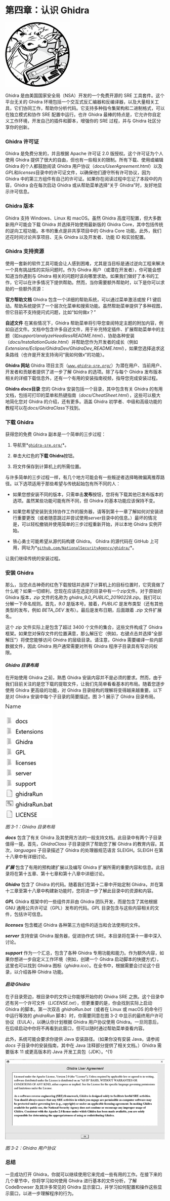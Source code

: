 # 第四章：**认识 Ghidra**

![Image](img/com.jpg)

Ghidra 是由美国国家安全局（NSA）开发的一个免费开源的 SRE 工具套件。这个平台无关的 Ghidra 环境包括一个交互式反汇编器和反编译器，以及大量相关工具，它们协同工作，帮助你分析代码。它支持多种指令集架构和二进制格式，可以在独立模式和协作 SRE 配置中运行。也许 Ghidra 最棒的特点是，它允许你自定义工作环境，开发自己的插件和脚本，增强你的 SRE 过程，并与 Ghidra 社区分享你的创新。

### Ghidra 许可证

Ghidra 是免费分发的，并且根据 Apache 许可证 2.0 版授权。这个许可证为个人使用 Ghidra 提供了很大的自由，但也有一些相关的限制。所有下载、使用或编辑 Ghidra 的个人都鼓励阅读 Ghidra 用户协议（*docs/UserAgreement.html*）以及*GPL*和*licenses*目录中的许可证文件，以确保他们遵守所有许可协议，因为 Ghidra 中的第三方组件有自己的许可证。如果你在阅读过程中忘记了本段中的内容，Ghidra 会在每次启动 Ghidra 或从帮助菜单选择“关于 Ghidra”时，友好地显示许可信息。

### Ghidra 版本

Ghidra 支持 Windows、Linux 和 macOS。虽然 Ghidra 高度可配置，但大多数新用户可能会下载 Ghidra 并选择开始使用最新版的 Ghidra Core，其中包括传统的逆向工程功能。本书的重点是非共享项目中的 Ghidra Core 功能。此外，我们还花时间讨论共享项目、无头 Ghidra 以及开发者、功能 ID 和实验配置。

### Ghidra 支持资源

使用一套新的软件工具可能会让人感到困难，尤其是当目标是通过逆向工程来解决一个具有挑战性的实际问题时。作为 Ghidra 用户（或潜在开发者），你可能会想知道当你遇到与 Ghidra 相关的问题时该向哪里求助。如果我们做好了本书的工作，它可以在许多情况下提供帮助。然而，当你需要额外帮助时，以下是你可以求助的一些额外资源：

**官方帮助文档** Ghidra 包含一个详细的帮助系统，可以通过菜单激活或按 F1 键启动。帮助系统提供了一个层次化菜单和搜索功能。虽然帮助菜单提供了多种视图，但它目前不支持提问式问题，比如“如何做*x*？”

**自述文件** 在某些情况下，Ghidra 帮助菜单将引导您查阅特定主题的附加内容，例如自述文件。文档中包含许多自述文件，用于补充特定插件、扩展帮助菜单中的主题（如*support/analyzeHeadlessREADME.html*）、协助各种安装（*docs/InstallationGuide.html*）并帮助您作为开发者的成长（例如*Extensions/Eclipse/GhidraDev/GhidraDev_README.html*），如果您选择追求这条路线（也许是开发支持询问“我如何做*x*”的功能）。

**Ghidra 网站** Ghidra 项目主页（*[`www.ghidra-sre.org/`](https://www.ghidra-sre.org/)*）为潜在用户、当前用户、开发者和贡献者提供了进一步了解 Ghidra 的选项。除了与每个 Ghidra 发布版本相关的详细下载信息外，还有一个有用的安装指南视频，指导您完成安装过程。

**Ghidra *docs*目录** 您的 Ghidra 安装包括一个目录，其中包含有关 Ghidra 的有用文档，包括可打印的菜单和热键指南（*docs/CheatSheet.html*），这些可以极大地简化您对 Ghidra 的介绍，还有更多。涵盖 Ghidra 初学者、中级和高级功能的教程可以在*docs/GhidraClass*下找到。

### 下载 Ghidra

获得您的免费 Ghidra 副本是一个简单的三步过程：

1.  导航至*[`ghidra-sre.org/`](https://ghidra-sre.org/)*。

1.  单击大红色的**下载 Ghidra**按钮。

1.  将文件保存到计算机上的所需位置。

与许多简单的三步过程一样，有几个地方可能会有一些叛逆者选择略微偏离推荐路径。以下选项适用于那些希望与传统起始包有所不同的人：

+   如果您想安装不同的版本，只需单击**发布**按钮，您将有下载其他已发布版本的选项。虽然某些功能可能有所不同，但 Ghidra 的基本功能应该保持不变。

+   如果您希望安装到支持协作工作的服务器，请等到第十一章了解如何对安装进行重要更改（或者随意跳过并尝试使用*server*目录中的信息。）最坏的情况是，可以轻松撤销并使用简单的三步过程重新开始，并以本地 Ghidra 实例开始。

+   铁心勇士可能希望从源代码构建 Ghidra。 Ghidra 的源代码在 GitHub 上可用，网址为*[`github.com/NationalSecurityAgency/ghidra/`](https://github.com/NationalSecurityAgency/ghidra/)*。

让我们继续传统的安装过程。

### 安装 Ghidra

那么，当您点击神奇的红色下载按钮并选择了计算机上的目标位置时，它究竟做了什么呢？如果一切顺利，您现在应该在选定的目录中有一个*zip*文件。对于原始的 Ghidra 版本，*zip* 文件的名称为 *ghidra_9.0_PUBLIC_20190228.zip*。我们可以分解一下命名规则。首先，*9.0* 是版本号。接着，*PUBLIC* 是发布类型（还有其他类型的发布，例如 *BETA_DEV* 发布）。最后是发布日期，后面跟着 *.zip* 文件扩展名。

这个 *zip* 文件实际上是包含了超过 3400 个文件的集合，这些文件构成了 Ghidra 框架。如果您对保存文件的位置满意，那么解压它（例如，右键点击并选择“全部解压”）将使您能够访问 Ghidra 的层级目录。请注意，Ghidra 需要编译一些内部数据文件，因此 Ghidra 用户通常需要对所有 Ghidra 程序子目录具有写访问权限。

#### *Ghidra 目录布局*

在开始使用 Ghidra 之前，熟悉 Ghidra 安装内容并不是必须的要求。然而，由于我们目前关注的是您下载的提取文件，让我们先简单看看基本的布局。随着您逐步使用 Ghidra 更高级的功能，对 Ghidra 目录结构的理解将变得越来越重要。以下是对 Ghidra 安装中每个子目录的简要描述。图 3-1 展示了 Ghidra 目录布局。

![image](img/fig3-1.jpg)

*图 3-1：Ghidra 目录布局*

***docs*** 包含了有关 Ghidra 及其使用方法的一般支持文档。此目录中有两个子目录值得一提。首先，*GhidraClass* 子目录提供了帮助您了解 Ghidra 的教育内容。其次，*languages* 子目录描述了 Ghidra 的处理器规范语言 SLEIGH。SLEIGH 在第十八章中有详细讨论。

***扩展*** 包含了有用的预构建扩展以及编写 Ghidra 扩展所需的重要内容和信息。此目录将在第十五章、第十七章和第十八章中详细讨论。

***Ghidra*** 包含了 Ghidra 的代码。随着我们在第十二章中开始定制 Ghidra，并在第十三章至第十八章中构建新功能时，您将进一步了解此目录中的资源和内容。

***GPL*** Ghidra 框架中的一些组件并非由 Ghidra 团队开发，而是包含了其他根据 GNU 通用公共许可证（GPL）发布的代码。*GPL* 目录包含与这些内容相关的文件，包括许可信息。

***licenses*** 包含概述 Ghidra 各种第三方组件的适当和合法使用的文件。

***server*** 支持安装 Ghidra 服务器，促进协作式 SRE。本目录将在第十一章中深入讨论。

***support*** 作为一个汇总，包含了各种 Ghidra 专用功能和能力。作为额外内容，如果你想进一步自定义工作环境（例如，创建一个 Ghidra 启动脚本的快捷方式），这里也可以找到 Ghidra 图标（*ghidra.ico*）。在全书中，根据需要会讨论这个目录，以介绍各种 Ghidra 功能。

#### *启动 Ghidra*

在子目录旁边，根目录中的文件让你能够开始你的 Ghidra SRE 之旅。这个目录中还有另一个许可文件（*LICENSE.txt*），但更重要的是，你会找到实际上启动 Ghidra 的脚本。第一次双击 *ghidraRun.bat*（或者在 Linux 或 macOS 的命令行中运行等效的 *ghidraRun* 脚本）时，你需要同意在图 3-2 中显示的最终用户许可协议（EULA），以确认你计划根据 Ghidra 用户协议使用 Ghidra。一旦同意后，在后续启动中你将不再看到此窗口，但可以随时通过帮助菜单查看内容。

此外，系统可能会要求你提供 Java 安装路径。（如果你没有安装 Java，请参阅 *docs* 子目录中的安装指南，其中在 Java 注释部分提供了相关文档。）Ghidra 需要版本 11 或更高版本的 Java 开发工具包（JDK）。^(1)

![image](img/fig3-2.jpg)

*图 3-2：Ghidra 用户协议*

### 总结

一旦成功打开 Ghidra，你就可以继续使用它来完成一些有用的工作。在接下来的几个章节中，你将学习如何使用 Ghidra 进行基本的文件分析，了解 CodeBrowser 及其许多常见的 Ghidra 显示窗口，并学习如何配置和操作这些显示窗口，以进一步理解程序的行为。
